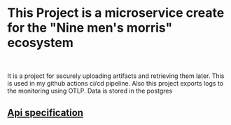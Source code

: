 # This Project is a microservice create for the "Nine men's morris" ecosystem
<br>

It is a project for securely uploading artifacts and retrieving them later. This is used in my github actions ci/cd pipeline. Also this project exports logs to the monitoring using OTLP. Data is stored in the postgres
## [Api specification](artifacts-openapi.yaml)